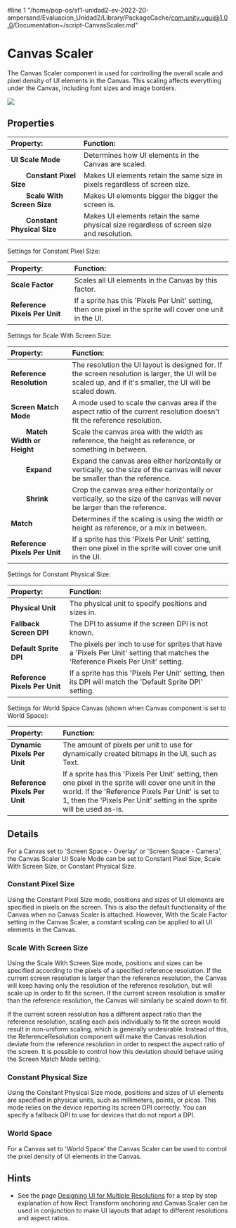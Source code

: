 #line 1 "/home/pop-os/sf1-unidad2-ev-2022-20-ampersand/Evaluacion_Unidad2/Library/PackageCache/com.unity.ugui@1.0.0/Documentation~/script-CanvasScaler.md"
# Canvas Scaler

The Canvas Scaler component is used for controlling the overall scale and pixel density of UI elements in the Canvas. This scaling affects everything under the Canvas, including font sizes and image borders.

![](images/UI_CanvasScalerInspector.png)

## Properties

|**Property:** |**Function:** |
|:---|:---|
|**UI Scale Mode** |Determines how UI elements in the Canvas are scaled. |
|&#160;&#160;&#160;&#160;&#160;&#160;&#160;&#160;**Constant Pixel Size** |Makes UI elements retain the same size in pixels regardless of screen size. |
|&#160;&#160;&#160;&#160;&#160;&#160;&#160;&#160;**Scale With Screen Size** |Makes UI elements bigger the bigger the screen is. |
|&#160;&#160;&#160;&#160;&#160;&#160;&#160;&#160;**Constant Physical Size** |Makes UI elements retain the same physical size regardless of screen size and resolution. |

Settings for Constant Pixel Size:

|**Property:** |**Function:** |
|:---|:---|
|**Scale Factor** |Scales all UI elements in the Canvas by this factor. |
|**Reference Pixels Per Unit** |If a sprite has this 'Pixels Per Unit' setting, then one pixel in the sprite will cover one unit in the UI. |

Settings for Scale With Screen Size:

|**Property:** |**Function:** |
|:---|:---|
|**Reference Resolution** |The resolution the UI layout is designed for. If the screen resolution is larger, the UI will be scaled up, and if it's smaller, the UI will be scaled down. |
|**Screen Match Mode** |A mode used to scale the canvas area if the aspect ratio of the current resolution doesn't fit the reference resolution. |
|&#160;&#160;&#160;&#160;&#160;&#160;&#160;&#160;**Match Width or Height** |Scale the canvas area with the width as reference, the height as reference, or something in between. |
|&#160;&#160;&#160;&#160;&#160;&#160;&#160;&#160;**Expand** |Expand the canvas area either horizontally or vertically, so the size of the canvas will never be smaller than the reference. |
|&#160;&#160;&#160;&#160;&#160;&#160;&#160;&#160;**Shrink** |Crop the canvas area either horizontally or vertically, so the size of the canvas will never be larger than the reference. |
|**Match** |Determines if the scaling is using the width or height as reference, or a mix in between. |
|**Reference Pixels Per Unit** |If a sprite has this 'Pixels Per Unit' setting, then one pixel in the sprite will cover one unit in the UI. |

Settings for Constant Physical Size:

|**Property:** |**Function:** |
|:---|:---|
|**Physical Unit** |The physical unit to specify positions and sizes in. |
|**Fallback Screen DPI** |The DPI to assume if the screen DPI is not known. |
|**Default Sprite DPI** |The pixels per inch to use for sprites that have a 'Pixels Per Unit' setting that matches the 'Reference Pixels Per Unit' setting. |
|**Reference Pixels Per Unit** |If a sprite has this 'Pixels Per Unit' setting, then its DPI will match the 'Default Sprite DPI' setting. |

Settings for World Space Canvas (shown when Canvas component is set to World Space):

|**Property:** |**Function:** |
|:---|:---|
|**Dynamic Pixels Per Unit** |The amount of pixels per unit to use for dynamically created bitmaps in the UI, such as Text. |
|**Reference Pixels Per Unit** |If a sprite has this 'Pixels Per Unit' setting, then one pixel in the sprite will cover one unit in the world. If the 'Reference Pixels Per Unit' is set to 1, then the 'Pixels Per Unit' setting in the sprite will be used as-is. |

## Details

For a Canvas set to 'Screen Space - Overlay' or 'Screen Space - Camera', the Canvas Scaler UI Scale Mode can be set to Constant Pixel Size, Scale With Screen Size, or Constant Physical Size.

### Constant Pixel Size
Using the Constant Pixel Size mode, positions and sizes of UI elements are specified in pixels on the screen. This is also the default functionality of the Canvas when no Canvas Scaler is attached. However, With the Scale Factor setting in the Canvas Scaler, a constant scaling can be applied to all UI elements in the Canvas.

### Scale With Screen Size
Using the Scale With Screen Size mode, positions and sizes can be specified according to the pixels of a specified reference resolution. If the current screen resolution is larger than the reference resolution, the Canvas will keep having only the resolution of the reference resolution, but will scale up in order to fit the screen. If the current screen resolution is smaller than the reference resolution, the Canvas will similarly be scaled down to fit.

If the current screen resolution has a different aspect ratio than the reference resolution, scaling each axis individually to fit the screen would result in non-uniform scaling, which is generally undesirable. Instead of this, the ReferenceResolution component will make the Canvas resolution deviate from the reference resolution in order to respect the aspect ratio of the screen. It is possible to control how this deviation should behave using the Screen Match Mode setting.

### Constant Physical Size
Using the Constant Physical Size mode, positions and sizes of UI elements are specified in physical units, such as millimeters, points, or picas. This mode relies on the device reporting its screen DPI correctly. You can specify a fallback DPI to use for devices that do not report a DPI.

### World Space
For a Canvas set to 'World Space' the Canvas Scaler can be used to control the pixel density of UI elements in the Canvas.

## Hints
* See the page [Designing UI for Multiple Resolutions](HOWTO-UIMultiResolution.md) for a step by step explanation of how Rect Transform anchoring and Canvas Scaler can be used in conjunction to make UI layouts that adapt to different resolutions and aspect ratios.
